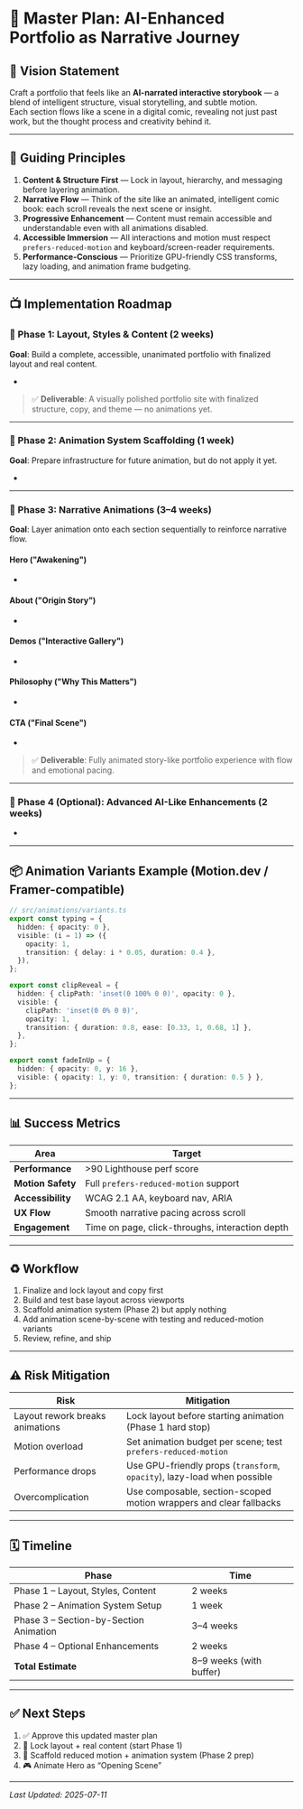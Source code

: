 # 🚀 Master Plan: AI-Enhanced Portfolio as Narrative Journey

## 🌟 Vision Statement

Craft a portfolio that feels like an **AI-narrated interactive storybook** — a blend of intelligent structure, visual storytelling, and subtle motion.\
Each section flows like a scene in a digital comic, revealing not just past work, but the thought process and creativity behind it.

---

## 🧠 Guiding Principles

1. **Content & Structure First** — Lock in layout, hierarchy, and messaging before layering animation.
2. **Narrative Flow** — Think of the site like an animated, intelligent comic book: each scroll reveals the next scene or insight.
3. **Progressive Enhancement** — Content must remain accessible and understandable even with all animations disabled.
4. **Accessible Immersion** — All interactions and motion must respect `prefers-reduced-motion` and keyboard/screen-reader requirements.
5. **Performance-Conscious** — Prioritize GPU-friendly CSS transforms, lazy loading, and animation frame budgeting.

---

## 📺 Implementation Roadmap

### 🔹 Phase 1: Layout, Styles & Content (2 weeks)

**Goal**: Build a complete, accessible, unanimated portfolio with finalized layout and real content.

-

> ✅ **Deliverable**: A visually polished portfolio site with finalized structure, copy, and theme — no animations yet.

---

### 🔹 Phase 2: Animation System Scaffolding (1 week)

**Goal**: Prepare infrastructure for future animation, but do not apply it yet.

-

---

### 🔹 Phase 3: Narrative Animations (3–4 weeks)

**Goal**: Layer animation onto each section sequentially to reinforce narrative flow.

#### Hero ("Awakening")

-

#### About ("Origin Story")

-

#### Demos ("Interactive Gallery")

-

#### Philosophy ("Why This Matters")

-

#### CTA ("Final Scene")

-

> ✅ **Deliverable**: Fully animated story-like portfolio experience with flow and emotional pacing.

---

### 🔹 Phase 4 (Optional): Advanced AI-Like Enhancements (2 weeks)

-

---

## 📦 Animation Variants Example (Motion.dev / Framer-compatible)

```ts
// src/animations/variants.ts
export const typing = {
  hidden: { opacity: 0 },
  visible: (i = 1) => ({
    opacity: 1,
    transition: { delay: i * 0.05, duration: 0.4 },
  }),
};

export const clipReveal = {
  hidden: { clipPath: 'inset(0 100% 0 0)', opacity: 0 },
  visible: {
    clipPath: 'inset(0 0% 0 0)',
    opacity: 1,
    transition: { duration: 0.8, ease: [0.33, 1, 0.68, 1] },
  },
};

export const fadeInUp = {
  hidden: { opacity: 0, y: 16 },
  visible: { opacity: 1, y: 0, transition: { duration: 0.5 } },
};
```

---

## 📊 Success Metrics

| Area              | Target                                          |
| ----------------- | ----------------------------------------------- |
| **Performance**   | >90 Lighthouse perf score                       |
| **Motion Safety** | Full `prefers-reduced-motion` support           |
| **Accessibility** | WCAG 2.1 AA, keyboard nav, ARIA                 |
| **UX Flow**       | Smooth narrative pacing across scroll           |
| **Engagement**    | Time on page, click-throughs, interaction depth |

---

## ♻️ Workflow

1. Finalize and lock layout and copy first
2. Build and test base layout across viewports
3. Scaffold animation system (Phase 2) but apply nothing
4. Add animation scene-by-scene with testing and reduced-motion variants
5. Review, refine, and ship

---

## ⚠️ Risk Mitigation

| Risk                            | Mitigation                                                               |
| ------------------------------- | ------------------------------------------------------------------------ |
| Layout rework breaks animations | Lock layout before starting animation (Phase 1 hard stop)                |
| Motion overload                 | Set animation budget per scene; test `prefers-reduced-motion`            |
| Performance drops               | Use GPU-friendly props (`transform`, `opacity`), lazy-load when possible |
| Overcomplication                | Use composable, section-scoped motion wrappers and clear fallbacks       |

---

## 🗓️ Timeline

| Phase                                  | Time                    |
| -------------------------------------- | ----------------------- |
| Phase 1 – Layout, Styles, Content      | 2 weeks                 |
| Phase 2 – Animation System Setup       | 1 week                  |
| Phase 3 – Section-by-Section Animation | 3–4 weeks               |
| Phase 4 – Optional Enhancements        | 2 weeks                 |
| **Total Estimate**                     | 8–9 weeks (with buffer) |

---

## ✅ Next Steps

1. ✅ Approve this updated master plan
2. 🔧 Lock layout + real content (start Phase 1)
3. 🧪 Scaffold reduced motion + animation system (Phase 2 prep)
4. 🎮 Animate Hero as “Opening Scene”

---

*Last Updated: 2025-07-11*

